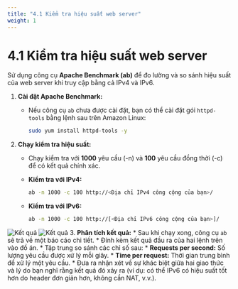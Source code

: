 ```yaml
---
title: "4.1 Kiểm tra hiệu suất web server"
weight: 1
---
```


# 4.1 Kiểm tra hiệu suất web server

Sử dụng công cụ **Apache Benchmark (ab)** để đo lường và so sánh hiệu suất của web server khi truy cập bằng cả IPv4 và IPv6.

1.  **Cài đặt Apache Benchmark:**
    * Nếu công cụ `ab` chưa được cài đặt, bạn có thể cài đặt gói `httpd-tools` bằng lệnh sau trên Amazon Linux:
        ```bash
        sudo yum install httpd-tools -y
        ```

2.  **Chạy kiểm tra hiệu suất:**
    * Chạy kiểm tra với **1000** yêu cầu (-n) và **100** yêu cầu đồng thời (-c) để có kết quả chính xác.

    * **Kiểm tra với IPv4:**
        ```bash
        ab -n 1000 -c 100 http://<Địa chỉ IPv4 công cộng của bạn>/
        ```

    * **Kiểm tra với IPv6:**
        ```bash
        ab -n 1000 -c 100 http://[<Địa chỉ IPv6 công cộng của bạn>]/
        ```
![Kết quả](../images/ab4.jpg)
![Kết quả](../images/ab6.jpg)
3.  **Phân tích kết quả:**
    * Sau khi chạy xong, công cụ `ab` sẽ trả về một báo cáo chi tiết.
    * Đính kèm kết quả đầu ra của hai lệnh trên vào đồ án.
    * Tập trung so sánh các chỉ số sau:
        * **Requests per second:** Số lượng yêu cầu được xử lý mỗi giây.
        * **Time per request:** Thời gian trung bình để xử lý một yêu cầu.
    * Đưa ra nhận xét về sự khác biệt giữa hai giao thức và lý do bạn nghĩ rằng kết quả đó xảy ra (ví dụ: có thể IPv6 có hiệu suất tốt hơn do header đơn giản hơn, không cần NAT, v.v.).
